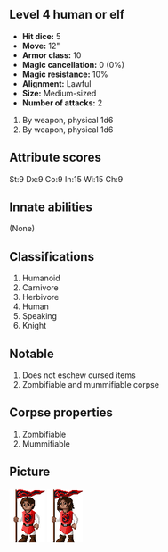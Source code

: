 ## Level 4 human or elf

- **Hit dice:** 5
- **Move:** 12"
- **Armor class:** 10
- **Magic cancellation:** 0 (0%)
- **Magic resistance:** 10%
- **Alignment:** Lawful
- **Size:** Medium-sized
- **Number of attacks:** 2
1. By weapon, physical 1d6
2. By weapon, physical 1d6

## Attribute scores

St:9 Dx:9 Co:9 In:15 Wi:15 Ch:9

## Innate abilities

(None)

## Classifications

1. Humanoid
2. Carnivore
3. Herbivore
4. Human
5. Speaking
6. Knight

## Notable

1. Does not eschew cursed items
2. Zombifiable and mummifiable corpse

## Corpse properties

1. Zombifiable
2. Mummifiable

## Picture

![Page](https://github.com/hyvanmielenpelit/GnollHackTileSet/blob/main/Monsters/page/page.png?raw=true) ![Page](https://github.com/hyvanmielenpelit/GnollHackTileSet/blob/main/Monsters/page/page_female.png)
